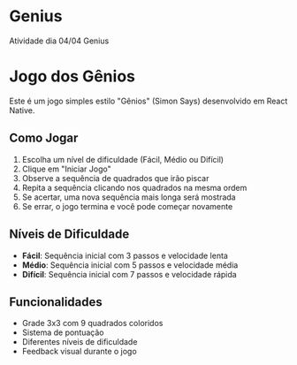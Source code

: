 # Genius
Atividade dia 04/04 Genius
# Jogo dos Gênios

Este é um jogo simples estilo "Gênios" (Simon Says) desenvolvido em React Native.

## Como Jogar

1. Escolha um nível de dificuldade (Fácil, Médio ou Difícil)
2. Clique em "Iniciar Jogo"
3. Observe a sequência de quadrados que irão piscar
4. Repita a sequência clicando nos quadrados na mesma ordem
5. Se acertar, uma nova sequência mais longa será mostrada
6. Se errar, o jogo termina e você pode começar novamente

## Níveis de Dificuldade

- **Fácil**: Sequência inicial com 3 passos e velocidade lenta
- **Médio**: Sequência inicial com 5 passos e velocidade média
- **Difícil**: Sequência inicial com 7 passos e velocidade rápida

## Funcionalidades

- Grade 3x3 com 9 quadrados coloridos
- Sistema de pontuação
- Diferentes níveis de dificuldade
- Feedback visual durante o jogo



